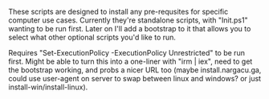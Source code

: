 These scripts are designed to install any pre-requsites for specific computer use cases.
Currently they're standalone scripts, with "Init.ps1" wanting to be run first.
Later on I'll add a bootstrap to it that allows you to select what other optional scripts you'd like to run.

Requires "Set-ExecutionPolicy -ExecutionPolicy Unrestricted" to be run first.
Might be able to turn this into a one-liner with "irm <url> | iex", need to get the bootstrap working, and probs a nicer URL too (maybe install.nargacu.ga, could use user-agent on server to swap between linux and windows? or just install-win/install-linux).